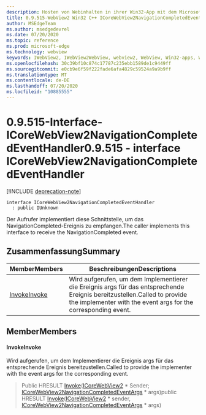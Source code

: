 ```yaml
---
description: Hosten von Webinhalten in ihrer Win32-App mit dem Microsoft Edge WebView2-Steuerelement
title: 0.9.515-WebView2 Win32 C++ ICoreWebView2NavigationCompletedEventHandler
author: MSEdgeTeam
ms.author: msedgedevrel
ms.date: 07/20/2020
ms.topic: reference
ms.prod: microsoft-edge
ms.technology: webview
keywords: IWebView2, IWebView2WebView, webview2, WebView, Win32-apps, Win32, Edge, ICoreWebView2, ICoreWebView2Controller, Browser-Steuerelement, Edge-HTML
ms.openlocfilehash: 30c39bf10c874c17787c235ebb1589de1c9449ff
ms.sourcegitcommit: e0cb9e6f59f222fade6afa4829c59524a9a9b9ff
ms.translationtype: MT
ms.contentlocale: de-DE
ms.lasthandoff: 07/20/2020
ms.locfileid: "10885555"
---
```

# <span data-ttu-id="f00e5-104">0.9.515-Interface-ICoreWebView2NavigationCompletedEventHandler</span><span class="sxs-lookup"><span data-stu-id="f00e5-104">0.9.515 - interface ICoreWebView2NavigationCompletedEventHandler</span></span> 

[!INCLUDE [deprecation-note](../../includes/deprecation-note.md)]

```
interface ICoreWebView2NavigationCompletedEventHandler
  : public IUnknown
```

<span data-ttu-id="f00e5-105">Der Aufrufer implementiert diese Schnittstelle, um das NavigationCompleted-Ereignis zu empfangen.</span><span class="sxs-lookup"><span data-stu-id="f00e5-105">The caller implements this interface to receive the NavigationCompleted event.</span></span>

## <span data-ttu-id="f00e5-106">Zusammenfassung</span><span class="sxs-lookup"><span data-stu-id="f00e5-106">Summary</span></span>

 <span data-ttu-id="f00e5-107">Member</span><span class="sxs-lookup"><span data-stu-id="f00e5-107">Members</span></span>                        | <span data-ttu-id="f00e5-108">Beschreibungen</span><span class="sxs-lookup"><span data-stu-id="f00e5-108">Descriptions</span></span>
--------------------------------|---------------------------------------------
[<span data-ttu-id="f00e5-109">Invoke</span><span class="sxs-lookup"><span data-stu-id="f00e5-109">Invoke</span></span>](#invoke) | <span data-ttu-id="f00e5-110">Wird aufgerufen, um dem Implementierer die Ereignis args für das entsprechende Ereignis bereitzustellen.</span><span class="sxs-lookup"><span data-stu-id="f00e5-110">Called to provide the implementer with the event args for the corresponding event.</span></span>

## <span data-ttu-id="f00e5-111">Member</span><span class="sxs-lookup"><span data-stu-id="f00e5-111">Members</span></span>

#### <span data-ttu-id="f00e5-112">Invoke</span><span class="sxs-lookup"><span data-stu-id="f00e5-112">Invoke</span></span> 

<span data-ttu-id="f00e5-113">Wird aufgerufen, um dem Implementierer die Ereignis args für das entsprechende Ereignis bereitzustellen.</span><span class="sxs-lookup"><span data-stu-id="f00e5-113">Called to provide the implementer with the event args for the corresponding event.</span></span>

> <span data-ttu-id="f00e5-114">Public HRESULT [Invoke](#invoke)([ICoreWebView2](icorewebview2.md) \* Sender; [ICoreWebView2NavigationCompletedEventArgs](icorewebview2navigationcompletedeventargs.md) \* args)</span><span class="sxs-lookup"><span data-stu-id="f00e5-114">public HRESULT [Invoke](#invoke)([ICoreWebView2](icorewebview2.md) \* sender, [ICoreWebView2NavigationCompletedEventArgs](icorewebview2navigationcompletedeventargs.md) \* args)</span></span>

